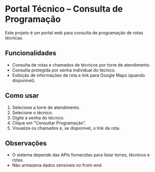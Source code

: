 # Portal Técnico – Consulta de Programação

Este projeto é um portal web para consulta de programação de rotas técnicas.

## Funcionalidades
- Consulta de rotas e chamados de técnicos por torre de atendimento.
- Consulta protegida por senha individual do técnico.
- Exibição de informações de rota e link para Google Maps (quando disponível).

## Como usar
1. Selecione a torre de atendimento.
2. Selecione o técnico.
3. Digite a senha do técnico.
4. Clique em "Consultar Programação".
5. Visualize os chamados e, se disponível, o link da rota.

## Observações
- O sistema depende das APIs fornecidas para listar torres, técnicos e rotas.
- Não armazena dados sensíveis no front-end.
